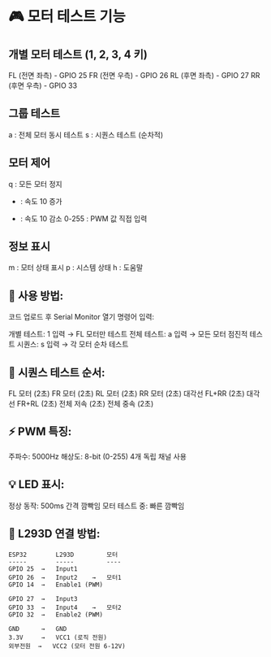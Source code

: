# 🎮 모터 테스트 기능

## 개별 모터 테스트 (1, 2, 3, 4 키)

FL (전면 좌측) - GPIO 25
FR (전면 우측) - GPIO 26
RL (후면 좌측) - GPIO 27
RR (후면 우측) - GPIO 33


## 그룹 테스트

a : 전체 모터 동시 테스트
s : 시퀀스 테스트 (순차적)


## 모터 제어

q : 모든 모터 정지
+ : 속도 10 증가
- : 속도 10 감소
0-255 : PWM 값 직접 입력


## 정보 표시

m : 모터 상태 표시
p : 시스템 상태
h : 도움말



## 🔧 사용 방법:

코드 업로드 후 Serial Monitor 열기
명령어 입력:

개별 테스트: 1 입력 → FL 모터만 테스트
전체 테스트: a 입력 → 모든 모터 점진적 테스트
시퀀스: s 입력 → 각 모터 순차 테스트



## 🚁 시퀀스 테스트 순서:

FL 모터 (2초)
FR 모터 (2초)
RL 모터 (2초)
RR 모터 (2초)
대각선 FL+RR (2초)
대각선 FR+RL (2초)
전체 저속 (2초)
전체 중속 (2초)

## ⚡ PWM 특징:

주파수: 5000Hz
해상도: 8-bit (0-255)
4개 독립 채널 사용

## 💡 LED 표시:

정상 동작: 500ms 간격 깜빡임
모터 테스트 중: 빠른 깜빡임

## 📌 L293D 연결 방법:
```
ESP32        L293D         모터
-----        -----         ----
GPIO 25  →   Input1
GPIO 26  →   Input2    →   모터1
GPIO 14  →   Enable1 (PWM)

GPIO 27  →   Input3
GPIO 33  →   Input4    →   모터2  
GPIO 32  →   Enable2 (PWM)

GND      →   GND
3.3V     →   VCC1 (로직 전원)
외부전원  →   VCC2 (모터 전원 6-12V)
```